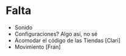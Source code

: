 # Falta
* Sonido
* Configuraciones? Algo así, no sé
* Acomodar el código de las Tiendas [Clari]
* Movimiento [Fran]
